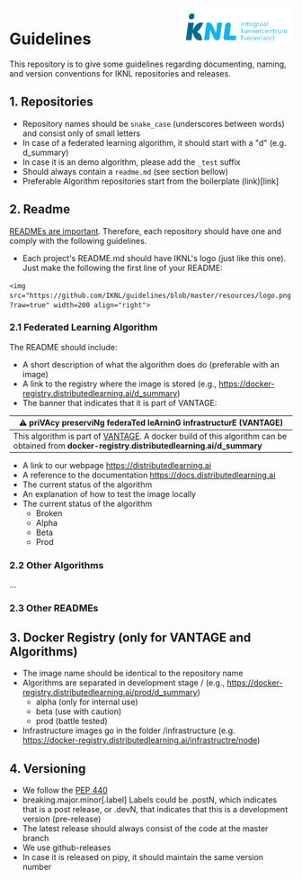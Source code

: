 <img src="https://github.com/IKNL/guidelines/blob/master/resources/logo.png?raw=true" width=200 align="right">

# Guidelines
This repository is to give some guidelines regarding documenting, naming, and version conventions for IKNL repositories and releases.

## 1. Repositories

* Repository names should be `snake_case` (underscores between words) and consist only of small letters
* In case of a federated learning algorithm, it should start with a "d" (e.g. d_summary)
* In case it is an demo algorithm, please add the `_test` suffix
* Should always contain a `readme.md` (see section bellow)
* Preferable Algorithm repositories start from the boilerplate (link)[link]

## 2. Readme
[READMEs are important](https://www.makeareadme.com/). Therefore, each repository should have one and comply with the following guidelines.
* Each project's README.md should have IKNL's logo (just like this one). Just make the following the first line of your README:

`<img src="https://github.com/IKNL/guidelines/blob/master/resources/logo.png?raw=true" width=200 align="right">`

### 2.1 Federated Learning Algorithm
The README should include:
* A short description of what the algorithm does do (preferable with an image)
* A link to the registry where the image is stored (e.g., https://docker-registry.distributedlearning.ai/d_summary)
* The banner that indicates that it is part of VANTAGE:

|:warning: priVAcy preserviNg federaTed leArninG infrastructurE (VANTAGE) |
|------------------|
| This algorithm is part of [VANTAGE](https://github.com/IKNL/vantage). A docker build of this algorithm can be obtained from __docker-registry.distributedlearning.ai/d_summary__ |


* A link to our webpage https://distributedlearning.ai
* A reference to the documentation https://docs.distributedlearning.ai
* The current status of the algorithm
* An explanation of how to test the image locally
* The current status of the algorithm
    * Broken
    * Alpha
    * Beta
    * Prod

### 2.2 Other Algorithms
...

### 2.3 Other READMEs
<!---
* It should contain the banner that it is part of VANTAGE
* It should contain a link to our webpage https://distributedlearning.ai
-->
## 3. Docker Registry (only for VANTAGE and Algorithms)

* The image name should be identical to the repository name
* Algorithms are separated in development stage / (e.g., https://docker-registry.distributedlearning.ai/prod/d_summary)
    * alpha (only for internal use)
    * beta (use with caution)
    * prod (battle tested)
* Infrastructure images go in the folder /infrastructure (e.g. https://docker-registry.distributedlearning.ai/infrastructre/node)

## 4. Versioning

* We follow the [PEP 440](https://www.python.org/dev/peps/pep-0440/)
* breaking.major.minor\[.label\] Labels could be .postN, which indicates that is a post release, or .devN, that indicates that this is a development version (pre-release)
* The latest release should always consist of the code at the master branch
* We use github-releases
* In case it is released on pipy, it should maintain the same version number
